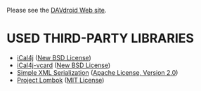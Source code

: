
Please see the [DAVdroid Web site](http://davdroid.bitfire.at).


USED THIRD-PARTY LIBRARIES
==========================

* [iCal4j](http://ical4j.sourceforge.net/) ([New BSD License](http://sourceforge.net/p/ical4j/ical4j/ci/default/tree/LICENSE))
* [iCal4j-vcard](http://wiki.modularity.net.au/ical4j/index.php?title=VCard) ([New BSD License](http://sourceforge.net/p/ical4j/ical4j/ci/default/tree/LICENSE))
* [Simple XML Serialization](http://simple.sourceforge.net/) ([Apache License, Version 2.0](http://www.apache.org/licenses/LICENSE-2.0))
* [Project Lombok](http://projectlombok.org/) ([MIT License](http://opensource.org/licenses/mit-license.php))

